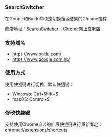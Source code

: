### SearchSwitcher

在Google和Baidu中快速切换搜索结果的Chrome插件

商店地址：[SearchSwitcher - Chrome网上应用店](https://chrome.google.com/webstore/detail/searchswitcher/kmnfmoioidplgpekggpdkeielgafhbda)

### 支持域名

- https://www.baidu.com/
- https://www.google.com.hk/

### 使用方式

使用快捷键进行切换，默认快捷键：

- Windows: Ctrl+Shift+S
- macOS: Control+S

### 修改快捷键

支持使用Chrome自带的扩展快捷键进行重新绑定：chrome://extensions/shortcuts